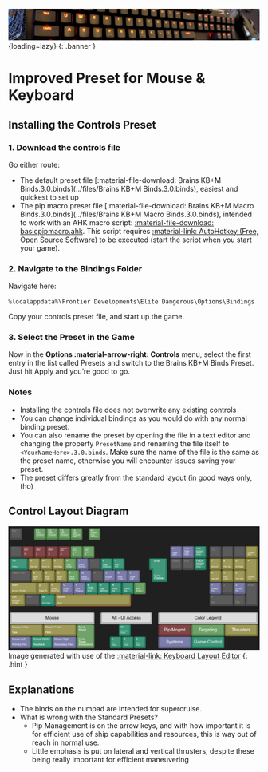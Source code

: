 ![Banner](../assets/banners/bannerkeyboard.jpg){loading=lazy}
{: .banner }

# Improved Preset for Mouse & Keyboard
## Installing the Controls Preset
### 1. Download the controls file
Go either route:

*   The default preset file [:material-file-download: Brains KB+M Binds.3.0.binds](../files/Brains KB+M Binds.3.0.binds), easiest and quickest to set up
*   The pip macro preset file [:material-file-download: Brains KB+M Macro Binds.3.0.binds](../files/Brains KB+M Macro Binds.3.0.binds), intended to work with an AHK macro script: [:material-file-download: basicpipmacro.ahk](../files/basicpipmacro.ahk). This script requires [:material-link: AutoHotkey (Free, Open Source Software)](https://www.autohotkey.com/) to be executed (start the script when you start your game).
### 2. Navigate to the Bindings Folder

Navigate here:

```
%localappdata%\Frontier Developments\Elite Dangerous\Options\Bindings
```

Copy your controls preset file, and start up the game.

### 3. Select the Preset in the Game

Now in the **Options :material-arrow-right: Controls** menu, select the first entry in the list called Presets and switch to the Brains KB+M Binds Preset. Just hit Apply and you’re good to go.
    
### Notes

* Installing the controls file does not overwrite any existing controls
* You can change individual bindings as you would do with any normal binding preset.
* You can also rename the preset by opening the file in a text editor and changing the property `PresetName` and renaming the file itself to `<YourNameHere>.3.0.binds`. Make sure the name of the file is the same as the preset name, otherwise you will encounter issues saving your preset.
* The preset differs greatly from the standard layout (in good ways only, tho)


## Control Layout Diagram
[![Control Layout Diagram](../assets/controllayout.png)](../assets/controllayout.png)
Image generated with use of the [:material-link: Keyboard Layout Editor](http://www.keyboard-layout-editor.com/)
{: .hint }

## Explanations

* The binds on the numpad are intended for supercruise.
* What is wrong with the Standard Presets?
    * Pip Management is on the arrow keys, and with how important it is for efficient use of ship capabilities and resources, this is way out of reach in normal use.
    * Little emphasis is put on lateral and vertical thrusters, despite these being really important for efficient maneuvering